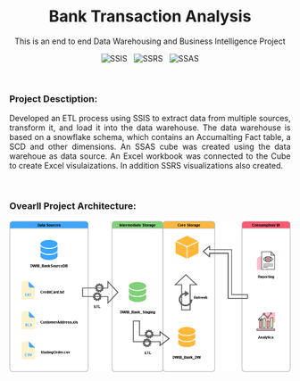 <div align="center">
  
  # Bank Transaction Analysis
  This is an end to end Data Warehousing and Business Intelligence Project
    
  ![SSIS](https://img.shields.io/badge/SSIS-CC2927?style=flat)
  &nbsp;
  ![SSRS](https://img.shields.io/badge/SSRS-DF3900?style=flat)
  &nbsp;
  ![SSAS](https://img.shields.io/badge/SSAS-0C6CBD?style=flat)
  
</div>

<br>

<div>
  
  ### Project Desctiption:
  
  <p style="text-align:justify;">
    Developed an ETL process using SSIS to extract data from multiple sources, transform it, and load it into the data warehouse. The data warehouse is based on a snowflake       schema, which contains an Accumalting Fact table, a SCD and other dimensions. An SSAS cube was created using the data warehoue as data source. An Excel workbook was           connected to the Cube to create Excel visulaizations. In addition SSRS visualizations also created.
  </p>
  
  <br>
  
  ### Ovearll Project Architecture:
  
  <img src="/Diagrams/architecture.png">
</div>
